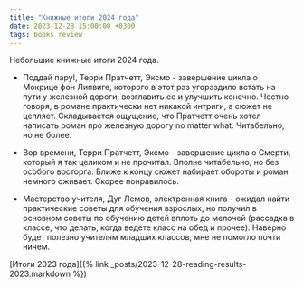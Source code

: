 ```yaml
---
title: "Книжные итоги 2024 года"
date: 2023-12-28 15:00:00 +0300
tags: books review
---
```

Небольшие книжные итоги 2024 года.
<!--more-->

* Поддай пару!, Терри Пратчетт, Эксмо - завершение цикла о Мокрице фон Липвиге,
  которого в этот раз угораздило встать на пути у железной дороги, возглавить ее
  и улучшить конечно. Честно говоря, в романе практически нет никакой интриги, а
  сюжет не цепляет. Складывается ощущение, что Пратчетт очень хотел написать
  роман про железную дорогу no matter what. Читабельно, но не более.

* Вор времени, Терри Пратчетт, Эксмо - завершение цикла о Смерти, который я так
  целиком и не прочитал. Вполне читабельно, но без особого восторга. Ближе
  к концу сюжет набирает обороты и роман немного оживает. Скорее понравилось.

* Мастерство учителя, Дуг Лемов, электронная книга - ожидал найти практические
  советы для обучения взрослых, но получил в основном советы по обучению детей
  вплоть до мелочей (рассадка в классе, что делать, когда ведете класс на обед
  и прочее). Наверно будет полезно учителям младших классов, мне не помогло
  почти ничем.

[Итоги 2023 года]({% link _posts/2023-12-28-reading-results-2023.markdown %})
